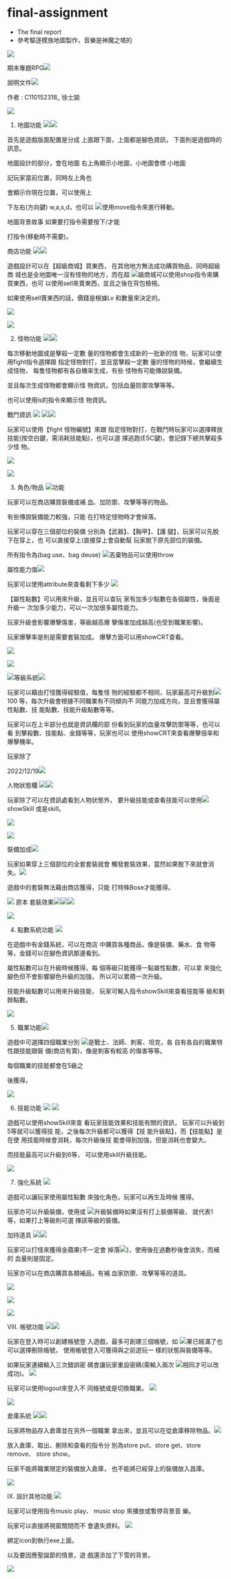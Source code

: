 # final-assignment
- The final report
- 參考驅逐模族地圖製作，音樂是神魔之塔的

![](Aspose.Words.fd834283-49dd-45d6-a05e-492aaf82f9cd.001.png)

期末專題RPG![](Aspose.Words.fd834283-49dd-45d6-a05e-492aaf82f9cd.002.jpeg)

說明文件![](Aspose.Words.fd834283-49dd-45d6-a05e-492aaf82f9cd.003.png)

作者 : C110152318\_ 徐士諭

![](Aspose.Words.fd834283-49dd-45d6-a05e-492aaf82f9cd.004.png)

1. 地圖功能 ![](Aspose.Words.fd834283-49dd-45d6-a05e-492aaf82f9cd.005.png)![](Aspose.Words.fd834283-49dd-45d6-a05e-492aaf82f9cd.006.png)

首先是遊戲版面配置是分成 上面跟下面，上面都是腳色資訊， 下面則是遊戲時的訊息。 

地圖設計的部分，會在地圖 右上角顯示小地圖，小地圖會標 小地圖

記玩家當前位置，同時左上角也

會顯示你現在位置，可以使用上

下左右(方向鍵) w,a,s,d，也可以 ![](Aspose.Words.fd834283-49dd-45d6-a05e-492aaf82f9cd.007.png)使用move指令來進行移動。 

地圖背景故事 如果要打指令需要按下/才能

打指令(移動時不需要)。

商店功能 ![](Aspose.Words.fd834283-49dd-45d6-a05e-492aaf82f9cd.008.png)![](Aspose.Words.fd834283-49dd-45d6-a05e-492aaf82f9cd.009.png)

遊戲設計可以在【超級商城】買東西， 在其他地方無法成功購買物品，同時超級商 城也是全地圖唯一沒有怪物的地方，而在超 ![](Aspose.Words.fd834283-49dd-45d6-a05e-492aaf82f9cd.010.png)級商城可以使用shop指令來購買東西，也可 以使用sell來賣東西，並且之後在背包檢視。

如果使用sell賣東西的話，價錢是根據Lv 和數量來決定的。

![](Aspose.Words.fd834283-49dd-45d6-a05e-492aaf82f9cd.011.png)

![](Aspose.Words.fd834283-49dd-45d6-a05e-492aaf82f9cd.012.png)

2. 怪物功能 ![](Aspose.Words.fd834283-49dd-45d6-a05e-492aaf82f9cd.013.png)![](Aspose.Words.fd834283-49dd-45d6-a05e-492aaf82f9cd.014.png)

每次移動地圖或是擊殺一定數 量的怪物都會生成新的一批新的怪 物，玩家可以使用fight指令選擇跟 指定怪物對打，並且當擊殺一定數 量的怪物的時候，會繼續生成怪物， 每隻怪物都有各自機率生成，有些 怪物有可能傳說裝備。 

並且每次生成怪物都會顯示怪 物資訊，包括血量防禦攻擊等等。 

也可以使用ls的指令來顯示怪 物資訊。 


戰鬥資訊 ![](Aspose.Words.fd834283-49dd-45d6-a05e-492aaf82f9cd.015.png) ![](Aspose.Words.fd834283-49dd-45d6-a05e-492aaf82f9cd.016.jpeg)![](Aspose.Words.fd834283-49dd-45d6-a05e-492aaf82f9cd.009.png)

玩家可以使用【fight 怪物編號】來跟 指定怪物對打，在戰鬥時玩家可以選擇釋放 技能(按空白鍵，需消耗技能點)，也可以選 擇逃跑(ESC鍵)，會記錄下總共擊殺多少怪 物。 

![](Aspose.Words.fd834283-49dd-45d6-a05e-492aaf82f9cd.017.png)

![](Aspose.Words.fd834283-49dd-45d6-a05e-492aaf82f9cd.012.png)

3. 角色/物品 ![](Aspose.Words.fd834283-49dd-45d6-a05e-492aaf82f9cd.018.png)功能 

玩家可以在商店購買裝備或補 血、加防禦、攻擊等等的物品。 

有些傳說裝備能力較強，只能 在打特定怪物時才會掉落。 

玩家可以穿在三個部位的裝備 分別為【武器】、【胸甲】、【護 腿】，玩家可以先脫下在穿上，也 可以直接穿上(直接穿上會自動幫 玩家脫下原先部位的裝備。

所有指令為(bag use、bag deuse) ![](Aspose.Words.fd834283-49dd-45d6-a05e-492aaf82f9cd.019.png)丟棄物品可以使用throw 


屬性能力值![](Aspose.Words.fd834283-49dd-45d6-a05e-492aaf82f9cd.009.png)

玩家可以使用attribute來查看剩下多少 ![](Aspose.Words.fd834283-49dd-45d6-a05e-492aaf82f9cd.020.png)

【屬性點數】可以用來升級，並且可以查玩 家有加多少點數在各個屬性，後面是升級一 次加多少能力，可以一次加很多屬性能力。 

玩家升級會影響爆擊傷害，等級越高爆 擊傷害加成越高(也受到職業影響)。 

玩家爆擊率是則是需要套裝加成。 爆擊方面可以用showCRT查看。 

![](Aspose.Words.fd834283-49dd-45d6-a05e-492aaf82f9cd.021.png)

![](Aspose.Words.fd834283-49dd-45d6-a05e-492aaf82f9cd.012.png)

![](Aspose.Words.fd834283-49dd-45d6-a05e-492aaf82f9cd.022.png)等級系統![](Aspose.Words.fd834283-49dd-45d6-a05e-492aaf82f9cd.009.png)

玩家可以藉由打怪獲得經驗值，每隻怪 物的經驗都不相同，玩家最高可升級到![](Aspose.Words.fd834283-49dd-45d6-a05e-492aaf82f9cd.023.png)100 等，每次升級會根據不同職業有不同傾向不 同能力加成方向，並且會獲得屬性點數、技 能點數、技能升級點數等等。

玩家可以在上半部分也就是資訊欄的部 份看到玩家的血量攻擊防禦等等，也可以看 到擊殺數、技能點、金錢等等，玩家也可以 使用showCRT來查看爆擊倍率和爆擊機率。

玩家除了

2022/12/19![](Aspose.Words.fd834283-49dd-45d6-a05e-492aaf82f9cd.012.png)


人物狀態欄 ![](Aspose.Words.fd834283-49dd-45d6-a05e-492aaf82f9cd.024.png)![](Aspose.Words.fd834283-49dd-45d6-a05e-492aaf82f9cd.009.png)

玩家除了可以在資訊處看到人物狀態外， 要升級技能或查看技能可以使用![](Aspose.Words.fd834283-49dd-45d6-a05e-492aaf82f9cd.023.png)showSkill 或是skill。

![](Aspose.Words.fd834283-49dd-45d6-a05e-492aaf82f9cd.025.png)

![](Aspose.Words.fd834283-49dd-45d6-a05e-492aaf82f9cd.012.png)

裝備加成![](Aspose.Words.fd834283-49dd-45d6-a05e-492aaf82f9cd.009.png)

玩家如果穿上三個部位的全套套裝就會 觸發套裝效果，當然如果脫下來就會消失。![](Aspose.Words.fd834283-49dd-45d6-a05e-492aaf82f9cd.026.png)

遊戲中的套裝無法藉由商店獲得，只能 打特殊Bose才能獲得。

![](Aspose.Words.fd834283-49dd-45d6-a05e-492aaf82f9cd.027.png) 原本 套裝效果![](Aspose.Words.fd834283-49dd-45d6-a05e-492aaf82f9cd.028.png)![](Aspose.Words.fd834283-49dd-45d6-a05e-492aaf82f9cd.029.png)![](Aspose.Words.fd834283-49dd-45d6-a05e-492aaf82f9cd.012.png)


![](Aspose.Words.fd834283-49dd-45d6-a05e-492aaf82f9cd.030.png)

4. 點數系統功能 ![](Aspose.Words.fd834283-49dd-45d6-a05e-492aaf82f9cd.031.png)

在遊戲中有金錢系統，可以在商店 中購買各種商品，像是裝備、藥水、食 物等等，金錢可以在腳色資訊那邊看到。 

屬性點數可以在升級時候獲得，每 個等級只能獲得一點屬性點數，可以拿 來強化腳色但不會影響腳色升級的加強， 所以可以累積一次升級。 

技能升級點數可以用來升級技能， 玩家可輸入指令showSkill來查看技能等 級和剩餘點數。

![](Aspose.Words.fd834283-49dd-45d6-a05e-492aaf82f9cd.032.png)

5. 職業功能![](Aspose.Words.fd834283-49dd-45d6-a05e-492aaf82f9cd.033.png)

遊戲中可選擇四個職業分別 ![](Aspose.Words.fd834283-49dd-45d6-a05e-492aaf82f9cd.034.png)是戰士、法師、刺客、坦克，各 自有各自的職業特性跟技能跟裝 備(商店有賣)，像是刺客有較高 的傷害等等。 

每個職業的技能都會在5級之 

後獲得。 

![](Aspose.Words.fd834283-49dd-45d6-a05e-492aaf82f9cd.035.png)

6. 技能功能 ![](Aspose.Words.fd834283-49dd-45d6-a05e-492aaf82f9cd.036.png) ![](Aspose.Words.fd834283-49dd-45d6-a05e-492aaf82f9cd.037.png)

遊戲可以使用showSkill來查 看玩家技能效果和技能有關的資訊， 玩家可以升級到5等就可以獲得技 能，之後每次升級都可以獲得【技 能升級點】，而【技能點】是在使 用技能時候會消耗，每次升級後技 能會得到加強，但是消耗也會變大。 

而技能最高可以升級到6等， 可以使用skill升級技能。 

![](Aspose.Words.fd834283-49dd-45d6-a05e-492aaf82f9cd.038.png)

7. 強化系統 ![](Aspose.Words.fd834283-49dd-45d6-a05e-492aaf82f9cd.039.png)

遊戲可以讓玩家使用屬性點數 來強化角色，玩家可以再生及時候 獲得。 

玩家亦可以升級裝備，使用或 ![](Aspose.Words.fd834283-49dd-45d6-a05e-492aaf82f9cd.040.png)升級裝備時如果沒有打上裝備等級， 就代表1等，如果打上等級則可選 擇該等級的裝備。 

加持道具 ![](Aspose.Words.fd834283-49dd-45d6-a05e-492aaf82f9cd.041.png)![](Aspose.Words.fd834283-49dd-45d6-a05e-492aaf82f9cd.009.png)

玩家可以打怪來獲得金蘋果(不一定會 掉落![](Aspose.Words.fd834283-49dd-45d6-a05e-492aaf82f9cd.042.png))，使用後在過數秒後會消失，而補的 血量則是固定。

玩家亦可以在商店購買各類補品，有補 血家防禦、攻擊等等的道具。

![](Aspose.Words.fd834283-49dd-45d6-a05e-492aaf82f9cd.043.png)

![](Aspose.Words.fd834283-49dd-45d6-a05e-492aaf82f9cd.044.png)

![](Aspose.Words.fd834283-49dd-45d6-a05e-492aaf82f9cd.012.png)

VIII. 帳號功能 ![](Aspose.Words.fd834283-49dd-45d6-a05e-492aaf82f9cd.045.png)![](Aspose.Words.fd834283-49dd-45d6-a05e-492aaf82f9cd.046.png)

玩家在登入時可以創建帳號登 入遊戲，最多可創建三個帳號，如 ![](Aspose.Words.fd834283-49dd-45d6-a05e-492aaf82f9cd.047.png)果已經滿了也可以選擇刪除帳號， 使用帳號登入可獲得與之前遊玩一 樣的狀態與裝備等等。 

如果玩家連續輸入三次錯誤密 碼會讓玩家重設密碼(需輸入兩次 ![](Aspose.Words.fd834283-49dd-45d6-a05e-492aaf82f9cd.048.png)相同才可以改成功)。 ![](Aspose.Words.fd834283-49dd-45d6-a05e-492aaf82f9cd.049.png)

玩家可以使用logout來登入不 同帳號或是切換職業。 ![](Aspose.Words.fd834283-49dd-45d6-a05e-492aaf82f9cd.050.png)

![](Aspose.Words.fd834283-49dd-45d6-a05e-492aaf82f9cd.051.png)


倉庫系統 ![](Aspose.Words.fd834283-49dd-45d6-a05e-492aaf82f9cd.052.png)![](Aspose.Words.fd834283-49dd-45d6-a05e-492aaf82f9cd.009.png)

玩家將物品存入倉庫並在另外一個職業 拿出來，並且可以在從倉庫移除物品。![](Aspose.Words.fd834283-49dd-45d6-a05e-492aaf82f9cd.053.png)

放入倉庫、取出、刪除和查看的指令分 別為store put、store get、store remove、 store show。

玩家不能將職業限定的裝備放入倉庫， 也不能將已經穿上的裝備放入昌庫。

![](Aspose.Words.fd834283-49dd-45d6-a05e-492aaf82f9cd.012.png)

IX. 設計其他功能 ![](Aspose.Words.fd834283-49dd-45d6-a05e-492aaf82f9cd.054.png)

玩家可以使用指令music play、 music stop 來播放或暫停背景音 樂。 

玩家可以直接將視窗關閉而不 會遺失資料。 ![](Aspose.Words.fd834283-49dd-45d6-a05e-492aaf82f9cd.055.png)

綁定icon到執行exe上面。 

以及要因應聖誕節的情景，遊 戲還添加了下雪的背景。 

![](Aspose.Words.fd834283-49dd-45d6-a05e-492aaf82f9cd.056.png)


